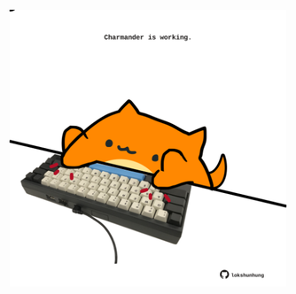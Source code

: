 <!-- built at 07/11/2021, 23:01:58 UTC -->
<p align="center">
  <img width="500" height="500" src="./ReadmeImage.svg">
</p>
